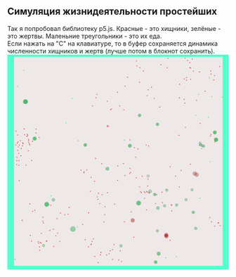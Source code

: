 ## Симуляция жизнидеятельности простейших
Так я попробовал библиотеку p5.js. Красные - это хищники, зелёные - это жертвы. Маленьние треугольники - это их еда.  
Если нажать на "С" на клавиатуре, то в буфер сохраняется динамика численности хищников и жертв (лучше потом в блокнот сохранить).  
![Пример симуляции](https://github.com/Reisgradt/cell-simulation/blob/master/example.PNG "Пример симуляции")
